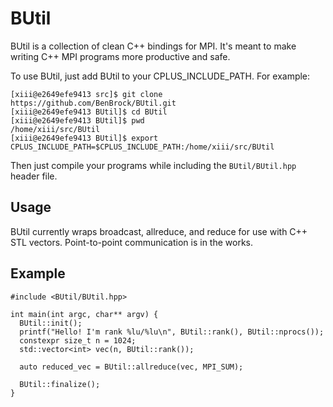 # BUtil
BUtil is a collection of clean C++ bindings for MPI.  It's meant to make writing C++ MPI programs more productive and safe.

To use BUtil, just add BUtil to your CPLUS_INCLUDE_PATH.  For example:

```
[xiii@e2649efe9413 src]$ git clone https://github.com/BenBrock/BUtil.git
[xiii@e2649efe9413 BUtil]$ cd BUtil
[xiii@e2649efe9413 BUtil]$ pwd
/home/xiii/src/BUtil
[xiii@e2649efe9413 BUtil]$ export CPLUS_INCLUDE_PATH=$CPLUS_INCLUDE_PATH:/home/xiii/src/BUtil
```

Then just compile your programs while including the `BUtil/BUtil.hpp` header file.

## Usage
BUtil currently wraps broadcast, allreduce, and reduce for use with C++ STL vectors.  Point-to-point communication is in the works.


## Example
```
#include <BUtil/BUtil.hpp>

int main(int argc, char** argv) {
  BUtil::init();
  printf("Hello! I'm rank %lu/%lu\n", BUtil::rank(), BUtil::nprocs());
  constexpr size_t n = 1024;
  std::vector<int> vec(n, BUtil::rank());
  
  auto reduced_vec = BUtil::allreduce(vec, MPI_SUM);
  
  BUtil::finalize();
}
```
